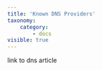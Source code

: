 ```yaml
---
title: 'Known DNS Providers'
taxonomy:
    category:
        - docs
visible: true
---
```


link to dns article